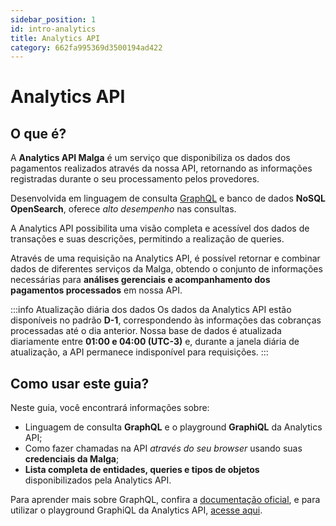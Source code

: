 ```yaml
---
sidebar_position: 1
id: intro-analytics
title: Analytics API
category: 662fa995369d3500194ad422
---
```


# Analytics API

## O que é?

A **Analytics API Malga** é um serviço que disponibiliza os dados dos pagamentos realizados através da nossa API,
retornando as informações registradas durante o seu processamento pelos provedores.

Desenvolvida em linguagem de consulta <a href="https://graphql.org"> GraphQL</a> e banco de dados **NoSQL OpenSearch**, oferece _alto desempenho_ nas consultas.

A Analytics API possibilita uma visão completa e acessível dos dados de transações e suas descrições, permitindo a realização de queries.

Através de uma requisição na Analytics API, é possível retornar e combinar dados de diferentes serviços da Malga, obtendo o conjunto de informações necessárias para **análises gerenciais e acompanhamento dos pagamentos processados** em nossa API.

:::info Atualização diária dos dados
Os dados da Analytics API estão disponíveis no padrão **D-1**, correspondendo às informações das cobranças processadas até o dia anterior. Nossa base de dados é atualizada diariamente entre **01:00 e 04:00 (UTC-3)** e, durante a janela diária de atualização, a API permanece indisponível para requisições.
:::

## Como usar este guia?

Neste guia, você encontrará informações sobre:

- Linguagem de consulta **GraphQL** e o playground **GraphiQL** da Analytics API;
- Como fazer chamadas na API _através do seu browser_ usando suas **credenciais da Malga**;
- **Lista completa de entidades, queries e tipos de objetos** disponibilizados pela Analytics API.

Para aprender mais sobre GraphQL, confira a <a href="https://graphql.org/learn/"> documentação oficial</a>, e para utilizar o playground GraphiQL da Analytics API, <a href="https://graphql.malga.io">acesse aqui</a>.
